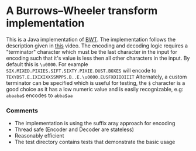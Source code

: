# A Burrows–Wheeler transform implementation

This is a Java implementation of [BWT](https://en.wikipedia.org/wiki/Burrows%E2%80%93Wheeler_transform ). The implementation follows the description given in [this](https://www.youtube.com/watch?v=4n7NPk5lwbI) video. The encoding and decoding logic requires a "terminator" character which must be the last character in the input for encoding such that it's value is less then all other characters in the input. By default this is `\u0000`.  For example `SIX.MIXED.PIXIES.SIFT.SIXTY.PIXIE.DUST.BOXES` will encode to `TEXYDST.E.IXIXIXXSSMPPS.B..E.\u0000.EUSFXDIIOIIIT`
Alternately, a custom terminator can be specified which is useful for testing, the `$` character is a good choice as it has a low numeric value and is easily recognizable, e.g: `abaaba$` encodes to `abba$aa`

### Comments
* The implementation is using the suffix aray approach for encoding 
* Thread safe (Encoder and Decoder are stateless)
* Reasonably efficient
* The test directory contains tests that demonstrate the basic usage

